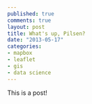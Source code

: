 ```yaml
---
published: true
comments: true
layout: post
title: What's up, Pilsen?
date: "2013-05-17"
categories: 
- mapbox
- leaflet
- gis
- data science
---
```


This is a post!


